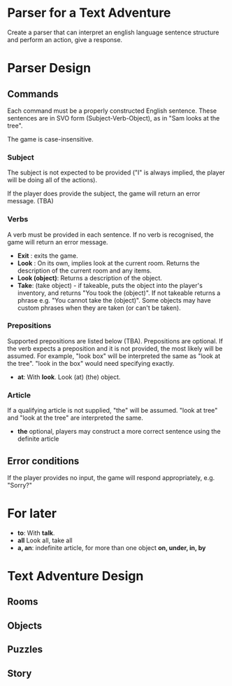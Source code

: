 # Parser for a Text Adventure

Create a parser that can interpret an english language sentence structure and perform an action, give a response.

# Parser Design

## Commands

Each command must be a properly constructed English sentence. These sentences are in SVO form (Subject-Verb-Object), as in "Sam looks at the tree".

The game is case-insensitive.

### Subject
The subject is not expected to be provided ("I" is always implied, the player will be doing all of the actions).

If the player does provide the subject, the game will return an error message. (TBA)

### Verbs
A verb must be provided in each sentence. If no verb is recognised, the game will return an error message.

* **Exit** : exits the game.
* **Look** : On its own, implies look at the current room. Returns the description of the current room and any items.
* **Look (object)**: Returns a description of the object.
* **Take**: (take object) - if takeable, puts the object into the player's inventory, and returns "You took the (object)". If not takeable returns a phrase e.g. "You cannot take the (object)". Some objects may have custom phrases when they are taken (or can't be taken).

### Prepositions
Supported prepositions are listed below (TBA).
Prepositions are optional. If the verb expects a preposition and it is not provided, the most likely will be assumed.
For example, "look box" will be interpreted the same as "look at the tree". "look in the box" would need specifying exactly.

* **at**: With **look**. Look (at) (the) object.

### Article
If a qualifying article is not supplied, "the" will be assumed. "look at tree" and "look at the tree" are interpreted the same.

* **the** optional, players may construct a more correct sentence using the definite article

## Error conditions
If the player provides no input, the game will respond appropriately, e.g. "Sorry?"


# For later
* **to**: With **talk**.
* **all** Look all, take all
* **a, an**: indefinite article, for more than one object
**on, under, in, by**

# Text Adventure Design

## Rooms

## Objects

## Puzzles

## Story